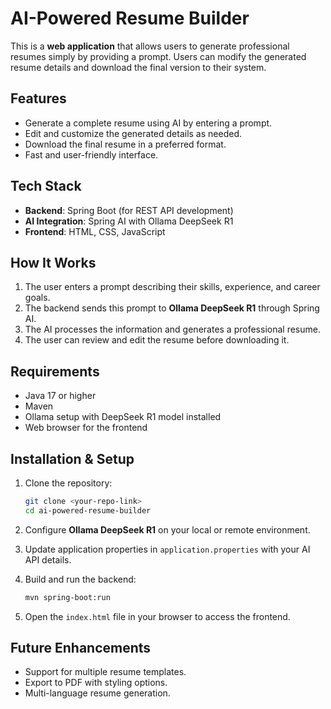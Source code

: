 # AI-Powered Resume Builder

This is a **web application** that allows users to generate professional resumes simply by providing a prompt. Users can modify the generated resume details and download the final version to their system.

## Features

* Generate a complete resume using AI by entering a prompt.
* Edit and customize the generated details as needed.
* Download the final resume in a preferred format.
* Fast and user-friendly interface.

## Tech Stack

* **Backend**: Spring Boot (for REST API development)
* **AI Integration**: Spring AI with Ollama DeepSeek R1
* **Frontend**: HTML, CSS, JavaScript

## How It Works

1. The user enters a prompt describing their skills, experience, and career goals.
2. The backend sends this prompt to **Ollama DeepSeek R1** through Spring AI.
3. The AI processes the information and generates a professional resume.
4. The user can review and edit the resume before downloading it.

## Requirements

* Java 17 or higher
* Maven
* Ollama setup with DeepSeek R1 model installed
* Web browser for the frontend

## Installation & Setup

1. Clone the repository:

   ```bash
   git clone <your-repo-link>
   cd ai-powered-resume-builder
   ```
2. Configure **Ollama DeepSeek R1** on your local or remote environment.
3. Update application properties in `application.properties` with your AI API details.
4. Build and run the backend:

   ```bash
   mvn spring-boot:run
   ```
5. Open the `index.html` file in your browser to access the frontend.

## Future Enhancements

* Support for multiple resume templates.
* Export to PDF with styling options.
* Multi-language resume generation.

